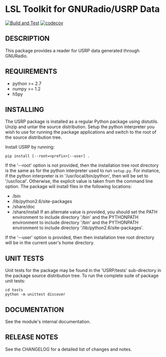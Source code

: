 LSL Toolkit for GNURadio/USRP Data
==================================

[![Build and Test](https://github.com/lwa-project/usrp/actions/workflows/main.yml/badge.svg)](https://github.com/lwa-project/usrp/actions/workflows/main.yml)  [![codecov](https://codecov.io/gh/lwa-project/usrp/branch/master/graph/badge.svg?token=2ABAOPIS0G)](https://codecov.io/gh/lwa-project/usrp)


DESCRIPTION
-----------
This package provides a reader for USRP data generated through GNURadio.

REQUIREMENTS
------------
  * python >= 2.7
  * numpy >= 1.2
  * h5py

INSTALLING
----------
The USRP package is installed as a regular Python package using distutils.  
Unzip and untar the source distribution. Setup the python interpreter you 
wish to use for running the package applications and switch to the root of 
the source distribution tree.

Install USRP by running:
    
    pip install [--root=<prefix>|--user] .

If the '--root' option is not provided, then the installation 
tree root directory is the same as for the python interpreter used 
to run `setup.py`.  For instance, if the python interpreter is in
'/usr/local/bin/python', then <prefix> will be set to '/usr/local'.
Otherwise, the explicit <prefix> value is taken from the command line
option.  The package will install files in the following locations:
  * <prefix>/bin
  * <prefix>/lib/python2.6/site-packages
  * <prefix>/share/doc
  * <prefix>/share/install
If an alternate <prefix> value is provided, you should set the PATH
environment to include directory '<prefix>/bin' and the PYTHONPATH
environment to include directory '<prefix>/bin' and the PYTHONPATH
environment to include directory '<prefix>/lib/python2.6/site-packages'.

If the '--user' option is provided, then then installation tree root 
directory will be in the current user's home directory.

UNIT TESTS
----------
Unit tests for the package may be found in the 'USRP/tests' sub-directory in
the package source distribution tree.  To run the complete suite of package unit 
tests:

    cd tests
    python -m unittest discover

DOCUMENTATION
-------------
See the module's internal documentation.

RELEASE NOTES
-------------
See the CHANGELOG for a detailed list of changes and notes.
